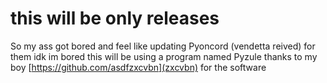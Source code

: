 # this will be only releases
So my ass got bored and feel like updating Pyoncord (vendetta reived) for them idk im bored this will be using a program named Pyzule thanks to my boy [https://github.com/asdfzxcvbn](zxcvbn) for the software
